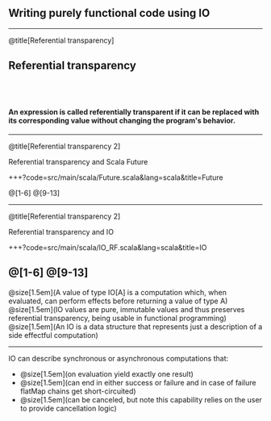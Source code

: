 ## Writing purely functional code using IO

---

@title[Referential transparency]
## Referential transparency
<br/>
<br/>

#### An expression is called **referentially transparent** if it can be replaced with its corresponding value without changing the program's behavior.

---
@title[Referential transparency 2]

Referential transparency and Scala Future

+++?code=src/main/scala/Future.scala&lang=scala&title=Future

@[1-6]
@[9-13]

---
@title[Referential transparency 2]

Referential transparency and IO

+++?code=src/main/scala/IO_RF.scala&lang=scala&title=IO

@[1-6]
@[9-13]
---
@size[1.5em](A value of type IO[A] is a computation which, when evaluated, can perform effects before returning a value of type A)
<br/>
@size[1.5em](IO values are pure, immutable values and thus preserves referential transparency, being usable in functional programming)
<br/>
@size[1.5em](An IO is a data structure that represents just a description of a side effectful computation)


---

IO can describe synchronous or asynchronous computations that:
* @size[1.5em](on evaluation yield exactly one result)
* @size[1.5em](can end in either success or failure and in case of failure flatMap chains get short-circuited)
* @size[1.5em](can be canceled, but note this capability relies on the user to provide cancellation logic)
